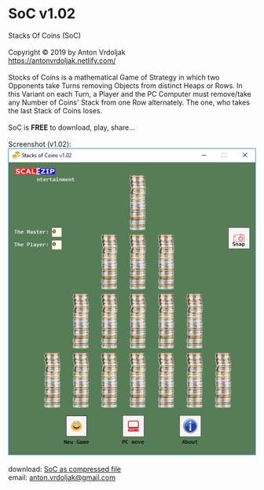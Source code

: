 # SoC v1.02
Stacks Of Coins (SoC)<br />
<br />
Copyright © 2019 by Anton Vrdoljak <br />
https://antonvrdoljak.netlify.com/ <br />
<br />
Stocks of Coins is a mathematical Game of Strategy in which two Opponents take Turns removing Objects from distinct Heaps or Rows.
In this Variant on each Turn, a Player and the PC Computer must remove/take any Number of Coins' Stack from one Row alternately.
The one, who takes the last Stack of Coins loses.<br />
<br />
SoC is __FREE__ to download, play, share... <br />
<br />
Screenshot (v1.02): <br />
![SoC](https://raw.githubusercontent.com/Vrda-GF/SoC/master/static/img/SoCmain.png)
<br />
<br />
download: [SoC as compressed file](https://raw.githubusercontent.com/Vrda-GF/SoC/master/static/files/SoC.zip) <br />
email: anton.vrdoljak@gmail.com <br />
